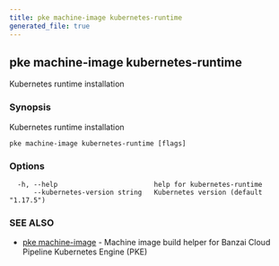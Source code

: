 ```yaml
---
title: pke machine-image kubernetes-runtime
generated_file: true
---
```

## pke machine-image kubernetes-runtime

Kubernetes runtime installation

### Synopsis

Kubernetes runtime installation

```
pke machine-image kubernetes-runtime [flags]
```

### Options

```
  -h, --help                        help for kubernetes-runtime
      --kubernetes-version string   Kubernetes version (default "1.17.5")
```

### SEE ALSO

* [pke machine-image](/docs/pke/cli/reference/pke_machine-image/)	 - Machine image build helper for Banzai Cloud Pipeline Kubernetes Engine (PKE)

